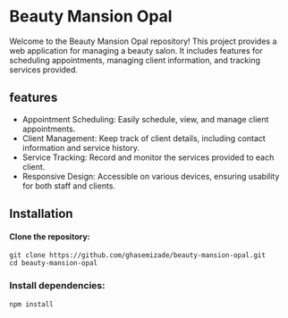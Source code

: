 # Beauty Mansion Opal

Welcome to the Beauty Mansion Opal repository! This project provides a web application for managing a beauty salon. It includes features for scheduling appointments, managing client information, and tracking services provided.

## features

- Appointment Scheduling: Easily schedule, view, and manage client appointments.
- Client Management: Keep track of client details, including contact information and service history.
- Service Tracking: Record and monitor the services provided to each client.
- Responsive Design: Accessible on various devices, ensuring usability for both staff and clients.

## Installation

#### Clone the repository:
```console
git clone https://github.com/ghasemizade/beauty-mansion-opal.git
cd beauty-mansion-opal
```

### Install dependencies:
```console
npm install
```
